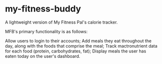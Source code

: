# my-fitness-buddy

A lightweight version of My Fitness Pal's calorie tracker.

MFB's primary functionality is as follows:

Allow users to login to their accounts; Add meals they eat throughout the day, along with the foods that comprise the meal; Track mactronutrient data for each food (protein, carbohydrates, fat); Display meals the user has eaten today on the user's dashboard.
